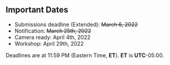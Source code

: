 

## Important Dates

- Submissions deadline (Extended):        <s> March 6, 2022 </s>
- Notification:                 <s>March 25th, 2022</s> 
- Camera ready:     		April 4th, 2022
- Workshop:                     April 29th, 2022

Deadlines are at 11:59 PM (Eastern Time, **ET**). **ET** is **UTC**-05:00.
